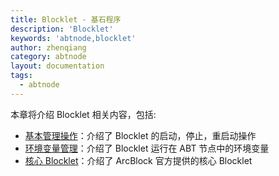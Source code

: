 ```yaml
---
title: Blocklet - 基石程序
description: 'Blocklet'
keywords: 'abtnode,blocklet'
author: zhenqiang
category: abtnode
layout: documentation
tags:
  - abtnode
---
```


本章将介绍 Blocklet 相关内容，包括:

- [基本管理操作](./basic-operations)：介绍了 Blocklet 的启动，停止，重启动操作
- [环境变量管理](./environments)：介绍了 Blocklet 运行在 ABT 节点中的环境变量
- [核心 Blocklet](./core-blocklets)：介绍了 ArcBlock 官方提供的核心 Blocklet

